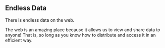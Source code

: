 

## Endless Data

There is endless data on the web. 

The web is an amazing place because it allows us to view and share data to anyone!
That is, so long as you know how to distribute and access it in an efficient way.

